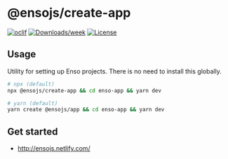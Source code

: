 # @ensojs/create-app

[![oclif](https://img.shields.io/badge/cli-oclif-brightgreen.svg)](https://oclif.io)
[![Downloads/week](https://img.shields.io/npm/dw/@ensojs/create-app.svg)](https://npmjs.org/package/@ensojs/create-app)
[![License](https://img.shields.io/npm/l/@ensojs/create-app.svg)](https://github.com/1a35e1/create-app/blob/master/package.json)

## Usage

Utility for setting up Enso projects. There is no need to install this globally.

```bash
# npx (default)
npx @ensojs/create-app && cd enso-app && yarn dev

# yarn (default)
yarn create @ensojs/app && cd enso-app && yarn dev
```

## Get started

- <http://ensojs.netlify.com/>
